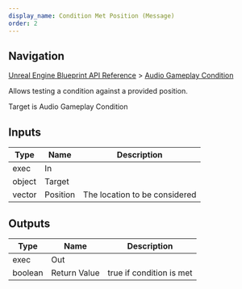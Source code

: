 ```yaml
---
display_name: Condition Met Position (Message)
order: 2
---
```

## Navigation

[Unreal Engine Blueprint API Reference](https://dev.epicgames.com/documentation/en-us/unreal-engine/BlueprintAPI) > [Audio Gameplay Condition](https://dev.epicgames.com/documentation/en-us/unreal-engine/BlueprintAPI/AudioGameplayCondition)

Allows testing a condition against a provided position.

Target is Audio Gameplay Condition

## Inputs

| Type | Name | Description |
| --- | --- | --- |
| exec | In |  |
| object | Target |  |
| vector | Position | The location to be considered |

## Outputs

| Type | Name | Description |
| --- | --- | --- |
| exec | Out |  |
| boolean | Return Value | true if condition is met |
